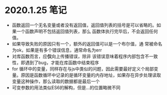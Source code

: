 # 2020.1.25 笔记

* 函数返回一个无名变量或者没有返回值，返回值列表的括号是可以省略的。如果一个函数声明不包括返回值列表，那么 函数体执行完毕后，不会返回任何值。
* 如果导致失败的原因只有一个，额外的返回值可以是一个布尔值，通 常被命名为ok，如果是有多个错误信息，通常命名为err
* 对库函数而言，应**仅**向上传播错误，除非 该错误意味着程序内部包含不一致性，即遇到了bug，才能在库函数中结束程序
* for 循环中的变量，同样存在与js中类似的问题，因此需要最好定义个局部变量。原因是函数循环中记录的是循环变量的内存地址，如果存在异步处理读取变量这种操作，那么读取的数据都是最后一个
* 可变参数的用法类似ES6的解构，但是...的位置略微不同
